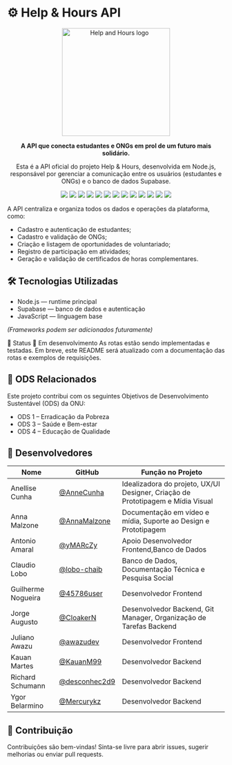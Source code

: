 # ⚙️ Help & Hours API
<p align="center"> <img src="https://github.com/user-attachments/assets/b6bf4b90-3f05-44a8-a8ca-937538dc8265" alt="Help and Hours logo" width="250"/> </p> <p align="center"> <b>A API que conecta estudantes e ONGs em prol de um futuro mais solidário.</b> </p>
<p align="center">Esta é a API oficial do projeto Help & Hours, desenvolvida em Node.js, responsável por gerenciar a comunicação entre os usuários (estudantes e ONGs) e o banco de dados Supabase.</p>

<p align="center">
  <!-- Linguagens e Back-end -->
  <img src="https://img.shields.io/badge/JavaScript-F7DF1E?style=for-the-badge&logo=javascript&logoColor=black"/>
  <img src="https://img.shields.io/badge/Node.js-339933?style=for-the-badge&logo=node.js&logoColor=white"/>
  <img src="https://img.shields.io/badge/HTML5-E34F26?style=for-the-badge&logo=html5&logoColor=white"/>
  <img src="https://img.shields.io/badge/CSS3-1572B6?style=for-the-badge&logo=css3&logoColor=white"/>
  <img src="https://img.shields.io/badge/Supabase-3ECF8E?style=for-the-badge&logo=supabase&logoColor=white"/>

  <!-- Design e Organização -->
  <img src="https://img.shields.io/badge/Figma-F24E1E?style=for-the-badge&logo=figma&logoColor=white"/>
  <img src="https://img.shields.io/badge/Trello-0052CC?style=for-the-badge&logo=trello&logoColor=white"/>

  <!-- Ferramentas -->
  <img src="https://img.shields.io/badge/GitHub-181717?style=for-the-badge&logo=github&logoColor=white"/>
  <img src="https://img.shields.io/badge/VS%20Code-007ACC?style=for-the-badge&logo=visual-studio-code&logoColor=white"/>
  <img src="https://img.shields.io/badge/Insomnia-4000BF?style=for-the-badge&logo=insomnia&logoColor=white"/>

  <!-- Status do Projeto -->
  <img src="https://img.shields.io/badge/status-Em%20Desenvolvimento-yellowgreen?style=for-the-badge"/>
  <img src="https://img.shields.io/badge/Contribuições-Bem--vindas-brightgreen?style=for-the-badge"/>
  <img src="https://img.shields.io/badge/Licença-MIT-blue?style=for-the-badge"/>
</p>

A API centraliza e organiza todos os dados e operações da plataforma, como:
- Cadastro e autenticação de estudantes;
- Cadastro e validação de ONGs;
- Criação e listagem de oportunidades de voluntariado;
- Registro de participação em atividades;
- Geração e validação de certificados de horas complementares.

## 🛠️ Tecnologias Utilizadas
- Node.js — runtime principal
- Supabase — banco de dados e autenticação
- JavaScript — linguagem base

*(Frameworks podem ser adicionados futuramente)*

🚧 Status
🚧 Em desenvolvimento
As rotas estão sendo implementadas e testadas. Em breve, este README será atualizado com a documentação das rotas e exemplos de requisições.

## 🌱 ODS Relacionados
Este projeto contribui com os seguintes Objetivos de Desenvolvimento Sustentável (ODS) da ONU:

- ODS 1 – Erradicação da Pobreza
- ODS 3 – Saúde e Bem-estar
- ODS 4 – Educação de Qualidade

## 👥 Desenvolvedores

| Nome               | GitHub                                            | Função no Projeto                                                                     |
|--------------------|---------------------------------------------------|---------------------------------------------------------------------------------------|
| Anellise Cunha     | [@AnneCunha](https://github.com/AnneCunha)        | Idealizadora do projeto, UX/UI Designer, Criação de Prototipagem e Mídia Visual       |
| Anna Malzone       | [@AnnaMalzone](https://github.com/AnnaMalzone)    | Documentação em vídeo e mídia, Suporte ao Design e Prototipagem                       |
| Antonio Amaral     | [@yMARcZy](https://github.com/yMARcZy)            | Apoio Desenvolvedor Frontend,Banco de Dados                                           |
| Claudio Lobo       | [@lobo-chaib](https://github.com/lobo-chaib)      | Banco de Dados, Documentação Técnica e Pesquisa Social                                |
| Guilherme Nogueira | [@45786user](https://github.com/45786user)        | Desenvolvedor Frontend                                                                |
| Jorge Augusto      | [@CloakerN ](https://github.com/CloakerN)         | Desenvolvedor Backend, Git Manager, Organização de Tarefas Backend                    |
| Juliano Awazu      | [@awazudev](https://github.com/awazudev)          | Desenvolvedor Frontend                                                                |
| Kauan Martes       | [@KauanM99](https://github.com/KauanM99)          | Desenvolvedor Backend                                                                 |
| Richard Schumann   | [@desconhec2d9](https://github.com/desconhec2d9)  | Desenvolvedor Backend                                                                 |
| Ygor Belarmino     | [@Mercurykz](https://github.com/Mercurykz)        | Desenvolvedor Backend                                                                 |

## 🤝 Contribuição
Contribuições são bem-vindas! Sinta-se livre para abrir issues, sugerir melhorias ou enviar pull requests.

